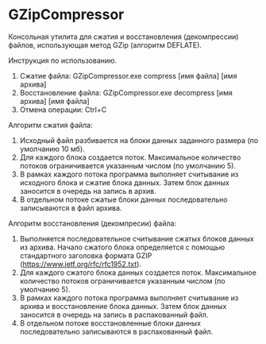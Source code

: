 # GZipCompressor
Консольная утилита для сжатия и восстановления (декомпрессии) файлов, использующая метод GZip (алгоритм DEFLATE).

Инструкция по использованию.
1. Сжатие файла: GZipCompressor.exe compress [имя файла] [имя архива]
2. Восстановление файла: GZipCompressor.exe decompress [имя архива] [имя файла]
3. Отмена операции: Ctrl+C

Алгоритм сжатия файла:
1. Исходный файл разбивается на блоки данных заданного размера (по умолчанию 10 мб).
2. Для каждого блока создается поток. Максимальное количество потоков ограничивается указанным числом (по умолчанию 5).
3. В рамках каждого потока программа выполняет считывание из исходного блока и сжатие блока данных. Затем блок данных заносится в очередь на запись в архив.
4. В отдельном потоке сжатые блоки данных последовательно записываются в файл архива.

Алгоритм восстановления (декомпресии) файла:
1. Выполняется последовательное считывание сжатых блоков данных из архива. Начало сжатого блока определяется с помощью стандартного заголовка формата GZIP (https://www.ietf.org/rfc/rfc1952.txt).
2. Для каждого сжатого блока данных создается поток. Максимальное количество потоков ограничивается указанным числом (по умолчанию 5).
3. В рамках каждого потока программа выполняет считывание из архива и восстановление блока данных. Затем блок данных заносится в очередь на запись в распакованный файл.
4. В отдельном потоке восстановленные блоки данных последовательно записываются в распакованный файл.
